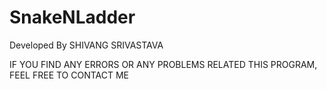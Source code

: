 # SnakeNLadder

Developed By SHIVANG SRIVASTAVA

IF YOU FIND ANY ERRORS OR ANY PROBLEMS RELATED THIS PROGRAM, FEEL FREE TO CONTACT ME
